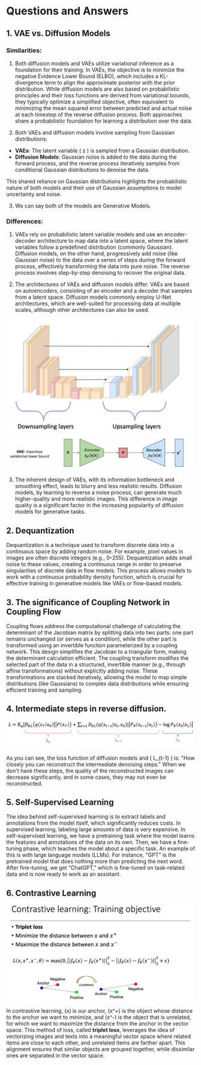 # Questions and Answers
## 1. VAE vs. Diffusion Models

### Similarities:
1. Both diffusion models and VAEs utilize variational inference as a foundation for their training. In VAEs, the objective is to minimize the negative Evidence Lower Bound (ELBO), which includes a KL-divergence term to align the approximate posterior with the prior distribution. While diffusion models are also based on probabilistic principles and their loss functions are derived from variational bounds, they typically optimize a simplified objective, often equivalent to minimizing the mean squared error between predicted and actual noise at each timestep of the reverse diffusion process. Both approaches share a probabilistic foundation for learning a distribution over the data.

2. Both VAEs and diffusion models involve sampling from Gaussian distributions:
- **VAEs**: The latent variable \( z \) is sampled from a Gaussian distribution.
- **Diffusion Models**: Gaussian noise is added to the data during the forward process, and the reverse process iteratively samples from conditional Gaussian distributions to denoise the data.

This shared reliance on Gaussian distributions highlights the probabilistic nature of both models and their use of Gaussian assumptions to model uncertainty and noise.

3. We can say both of the models are Generative Models.

### Differences:

1. VAEs rely on probabilistic latent variable models and use an encoder-decoder architecture to map data into a latent space, where the latent variables follow a predefined distribution (commonly Gaussian). Diffusion models, on the other hand, progressively add noise (like Gaussian noise) to the data over a series of steps during the forward process, effectively transforming the data into pure noise. The reverse process involves step-by-step denoising to recover the original data.

2. The architectures of VAEs and diffusion models differ. VAEs are based on autoencoders, consisting of an encoder and a decoder that samples from a latent space. Diffusion models commonly employ U-Net architectures, which are well-suited for processing data at multiple scales, although other architectures can also be used.

<img src="unet.png">
<img src="vae.png">

3. The inherent design of VAEs, with its information bottleneck and smoothing effect, leads to blurry and less realistic results. Diffusion models, by learning to reverse a noise process, can generate much higher-quality and more realistic images. This difference in image quality is a significant factor in the increasing popularity of diffusion models for generative tasks.

## 2. Dequantization
Dequantization is a technique used to transform discrete data into a continuous space by adding random noise. For example, pixel values in images are often discrete integers (e.g., 0–255). Dequantization adds small noise to these values, creating a continuous range in order to preserve singularities of discrete data in flow models. This process allows models to work with a continuous probability density function, which is crucial for effective training in generative models like VAEs or flow-based models.


## 3. The significance of Coupling Network in Coupling Flow

Coupling flows address the computational challenge of calculating the determinant of the Jacobian matrix by splitting data into two parts: one part remains unchanged (or serves as a condition), while the other part is transformed using an invertible function parameterized by a coupling network. This design simplifies the Jacobian to a triangular form, making the determinant calculation efficient. The coupling transform modifies the selected part of the data in a structured, invertible manner (e.g., through affine transformations) without explicitly adding noise. These transformations are stacked iteratively, allowing the model to map simple distributions (like Gaussians) to complex data distributions while ensuring efficient training and sampling.

## 4. Intermediate steps in reverse diffusion.

<img src="diffusion-lost.png" />

As you can see, the loss function of diffusion models and \( L_{t-1} \) is: "How closely you can reconstruct the intermediate denoising steps." When we don't have these steps, the quality of the reconstructed images can decrease significantly, and in some cases, they may not even be reconstructed.

## 5. Self-Supervised Learning
The idea behind self-supervised learning is to extract labels and annotations from the model itself, which significantly reduces costs. In supervised learning, labeling large amounts of data is very expensive. In self-supervised learning, we have a pretraining task where the model learns the features and annotations of the data on its own. Then, we have a fine-tuning phase, which teaches the model about a specific task. An example of this is with large language models (LLMs). For instance, "GPT" is the pretrained model that does nothing more than predicting the next word. After fine-tuning, we get "ChatGPT," which is fine-tuned on task-related data and is now ready to work as an assistant.

## 6. Contrastive Learning

<img src="contrastive-learning.png" />

In contrastive learning, \(x\) is our anchor, \(x^+\) is the object whose distance to the anchor we want to minimize, and \(x^-\) is the object that is unrelated, for which we want to maximize the distance from the anchor in the vector space. This method of loss, called **triplet loss**, leverages the idea of vectorizing images and texts into a meaningful vector space where related items are close to each other, and unrelated items are farther apart. This alignment ensures that similar objects are grouped together, while dissimilar ones are separated in the vector space.